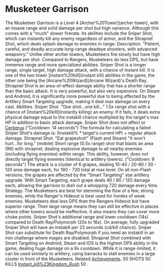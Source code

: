 # Musketeer Garrison

The Musketeer Garrison is a Level 4 [Archer%20Tower](archer tower), with an insane range and solid damage per shot but high variance. Although this comes with a "much" slower firerate. Its abilities include the Sniper Shot, which can instantly kill any enemy regardless of armor, and the Shrapnel Shot, which deals splash damage to enemies in range.
Description.
"Patient, careful, and deadly accurate long-range deadeye shooters, with advanced weaponry."
Unlike other archer towers, Musketeers fire slowly but have high damage per shot. Compared to Rangers, Musketeers do less DPS, but have immense range and more specialized abilities.
Sniper Shot is a longer range, single target, high damage attack, with a chance of instant kill. It is one of the two tower [instant%20kill](instant kill) abilities in the game, the other one being the [Arcane%20Wizard](Arcane Wizard)'s Death Ray. 
Shrapnel Shot is an area-of-effect damage ability that has a shorter range than the basic attack. It is very powerful, but also very expensive. On Steam and Android, it is significantly more powerful due to being affected by the Artillery Smart Targeting upgrade, making it deal max damage on every cast. 
Abilities.
Sniper Shot.
 "One shot...one kill..."
1.5x range shot with a chance of [Instant%20kill](instantly killing) an enemy. If it fails, it deals extra physical damage equal to the instakill chance multiplied by the target's max HP in addition to basic attack damage. Sniper Shot does not affect or [Cerberus](mini-bosses) ("Cooldown: 14 seconds")
The formula for calculating a failed Sniper Shot's damage is: (Instakill% * target's current HP) + regular attack damage. 
Shrapnel Shot.
 "Eat grapeshot!" (Flash and Steam) "It won't hurt...for long." (mobile)
Short range (0.5x range) shot that blasts an area (96) with shrapnel, dealing explosive damage to all nearby enemies (including flying enemies) within range. This ability, however, does not directly target flying enemies (Identical to artillery towers). ("Cooldown: 9 seconds")
The attack is a cluster of 6 grapes, dealing 10-40 / 20-80 / 30 - 120 area damage each, for 180 - 720 total at max level. On all non-Flash versions, the grapes are affected by the "Smart Targeting" star artillery upgrade. With Smart Targeting, each grape deals 40 / 80 / 120 damage each, allowing the garrison to dish out a whopping 720 damage every time.
Strategy.
The Musketeers are best for stemming the flow of a few, strong enemies, while the Ranger's Hideout is best used for hordes of weak enemies. 
Musketeers deal less DPS than the Rangers Hideout but have superior range. Their large range means they can still be effective in places where other towers would be ineffective. It also means they can cover more choke points.
Sniper Shot's additional range and lower cooldown (14s) compared to Death Ray/Polymorph (20s to 16s). On average, fully upgraded Sniper Shot will have an instakill per 23 seconds (cd/kill chance). Sniper Shot can substitute for Death Ray/Polymorph if you need an instakill in an iron challenge where mages are disabled.
Shrapnel Shot combined with Smart Targeting on Android, Steam and IOS is the highest DPS ability in the game, dealing huge damage on a 9s cooldown. While it is range-limited, it can be used similarly to artillery, using barracks to stall enemies in a large cluster in front of the Musketeers.
Related [Achievements](Achievements).
 50 SHOTS 50 KILLS
[Instant_kill%23Kingdom_Rush](Snipe) 50 .